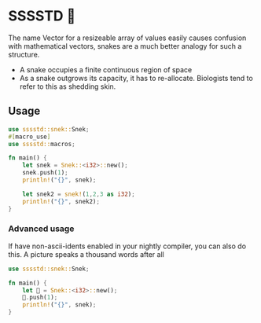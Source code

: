 # SSSSTD 🐍

The name Vector for a resizeable array of values easily causes confusion with mathematical vectors, snakes are a much better analogy for such a structure.

- A snake occupies a finite continuous region of space
- As a snake outgrows its capacity, it has to re-allocate. Biologists tend to refer to this as shedding skin.


## Usage

```rust
use sssstd::snek::Snek;
#[macro_use]
use sssstd::macros;

fn main() {
    let snek = Snek::<i32>::new();
    snek.push(1);
    println!("{}", snek);

    let snek2 = snek!(1,2,3 as i32);
    println!("{}", snek2);
}
```


### Advanced usage

If have non-ascii-idents enabled in your nightly compiler, you can also do this. A picture speaks a thousand words after all

```rust
use sssstd::snek::Snek;

fn main() {
    let 🐍 = Snek::<i32>::new();
    🐍.push(1);
    println!("{}", snek);
}

```

